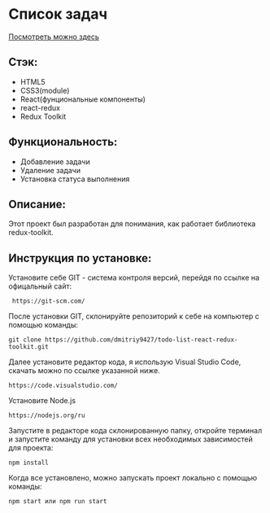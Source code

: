 # Список задач

<a href="https://dmitriy9427.github.io/todo-list-react-redux-toolkit/" target='_blank'>Посмотреть можно здесь</a>

## Стэк:

- HTML5
- CSS3(module)
- React(фунциональные компоненты)
- react-redux
- Redux Toolkit

## Функциональность:

- Добавление задачи
- Удаление задачи
- Установка статуса выполнения

## Описание:

Этот проект был разработан для понимания, как работает библиотека redux-toolkit.

## Инструкция по установке:

Установите себе GIT - система контроля версий, перейдя по ссылке на офицальный сайт:

```
 https://git-scm.com/
```

После установки GIT, склонируйте репозиторий к себе на компьютер с помощью команды:

```
git clone https://github.com/dmitriy9427/todo-list-react-redux-toolkit.git
```

Далее установите редактор кода, я использую Visual Studio Code, скачать можно по ссылке указанной ниже.

```
https://code.visualstudio.com/
```

Установите Node.js

```
https://nodejs.org/ru
```

Запустите в редакторе кода склонированную папку, откройте терминал и запустите команду для установки всех необходимых зависимостей для проекта:

```
npm install
```

Когда все установлено, можно запускать проект локально с помощью команды:

```
npm start или npm run start
```
